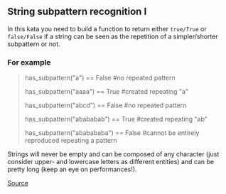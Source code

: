 ## String subpattern recognition I

In this kata you need to build a function to return either `true/True` or `false/False` if a string can be seen as the repetition of a simpler/shorter subpattern or not.

### For example

> has_subpattern("a") == False #no repeated pattern
>
> has_subpattern("aaaa") == True #created repeating "a"
>
> has_subpattern("abcd") == False #no repeated pattern
>
> has_subpattern("abababab") == True #created repeating "ab"
>
> has_subpattern("ababababa") == False #cannot be entirely reproduced repeating a pattern

Strings will never be empty and can be composed of any character (just consider upper- and lowercase letters as different entities) and can be pretty long (keep an eye on performances!).

[Source](https://www.codewars.com/kata/5a49f074b3bfa89b4c00002b/train/python)